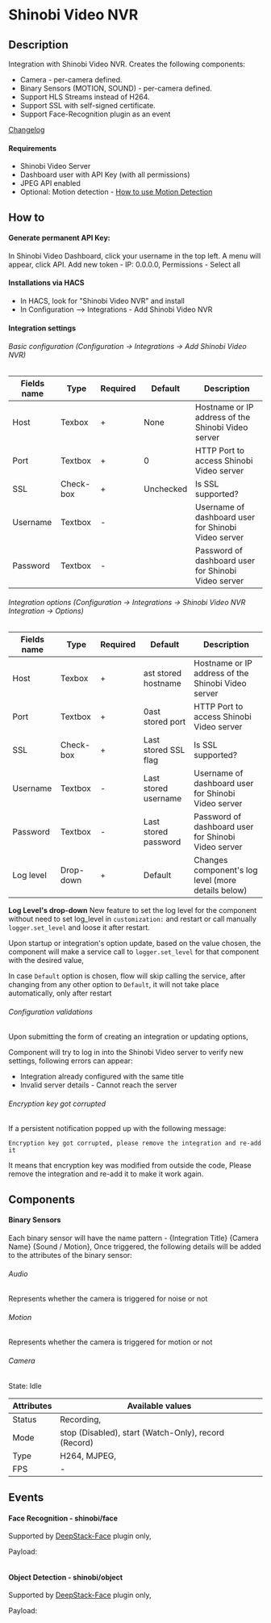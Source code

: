 # Shinobi Video NVR

## Description

Integration with Shinobi Video NVR. Creates the following components:

* Camera - per-camera defined.
* Binary Sensors (MOTION, SOUND) - per-camera defined.
* Support HLS Streams instead of H264.
* Support SSL with self-signed certificate.
* Support Face-Recognition plugin as an event

[Changelog](https://github.com/elad-bar/ha-shinobi/blob/master/CHANGELOG.md)

#### Requirements
- Shinobi Video Server
- Dashboard user with API Key (with all permissions)
- JPEG API enabled
- Optional: Motion detection - [How to use Motion Detection](https://hub.shinobi.video/articles/view/LKdcgcgWy9RJfUh)

## How to

#### Generate permanent API Key:
In Shinobi Video Dashboard, click your username in the top left.
A menu will appear, click API.
Add new token - IP: 0.0.0.0, Permissions - Select all

#### Installations via HACS
- In HACS, look for "Shinobi Video NVR" and install
- In Configuration --> Integrations - Add Shinobi Video NVR

#### Integration settings
###### Basic configuration (Configuration -> Integrations -> Add Shinobi Video NVR)
Fields name | Type | Required | Default | Description
--- | --- | --- | --- | --- |
Host | Texbox | + | None | Hostname or IP address of the Shinobi Video server
Port | Textbox | + | 0 | HTTP Port to access Shinobi Video server
SSL | Check-box | + | Unchecked | Is SSL supported?
Username | Textbox | - | | Username of dashboard user for Shinobi Video server
Password | Textbox | - | | Password of dashboard user for Shinobi Video server

###### Integration options (Configuration -> Integrations -> Shinobi Video NVR Integration -> Options)
Fields name | Type | Required | Default | Description
--- | --- | --- | --- | --- |
Host | Texbox | + | ast stored hostname | Hostname or IP address of the Shinobi Video server
Port | Textbox | + | 0ast stored port | HTTP Port to access Shinobi Video server
SSL | Check-box | + | Last stored SSL flag | Is SSL supported?
Username | Textbox | - | Last stored username | Username of dashboard user for Shinobi Video server
Password | Textbox | - | Last stored password | Password of dashboard user for Shinobi Video server
Log level | Drop-down | + | Default | Changes component's log level (more details below)

**Log Level's drop-down**
New feature to set the log level for the component without need to set log_level in `customization:` and restart or call manually `logger.set_level` and loose it after restart.

Upon startup or integration's option update, based on the value chosen, the component will make a service call to `logger.set_level` for that component with the desired value,

In case `Default` option is chosen, flow will skip calling the service, after changing from any other option to `Default`, it will not take place automatically, only after restart

###### Configuration validations
Upon submitting the form of creating an integration or updating options,

Component will try to log in into the Shinobi Video server to verify new settings, following errors can appear:
- Integration already configured with the same title
- Invalid server details - Cannot reach the server

###### Encryption key got corrupted
If a persistent notification popped up with the following message:
```
Encryption key got corrupted, please remove the integration and re-add it
```

It means that encryption key was modified from outside the code,
Please remove the integration and re-add it to make it work again.

## Components

#### Binary Sensors
Each binary sensor will have the name pattern - {Integration Title} {Camera Name} {Sound / Motion},
Once triggered, the following details will be added to the attributes of the binary sensor:

###### Audio
Represents whether the camera is triggered for noise or not

###### Motion
Represents whether the camera is triggered for motion or not

###### Camera
State: Idle

Attributes | Available values |
--- | --- |
Status | Recording,
Mode | stop (Disabled), start (Watch-Only), record (Record)
Type | H264, MJPEG,
FPS | -

## Events

#### Face Recognition - shinobi/face
Supported by [DeepStack-Face](https://github.com/elad-bar/shinobi-deepstack-face) plugin only,

Payload:
```json

```

#### Object Detection - shinobi/object
Supported by [DeepStack-Face](https://github.com/elad-bar/shinobi-deepstack-object) plugin only,

Payload:
```json

```
